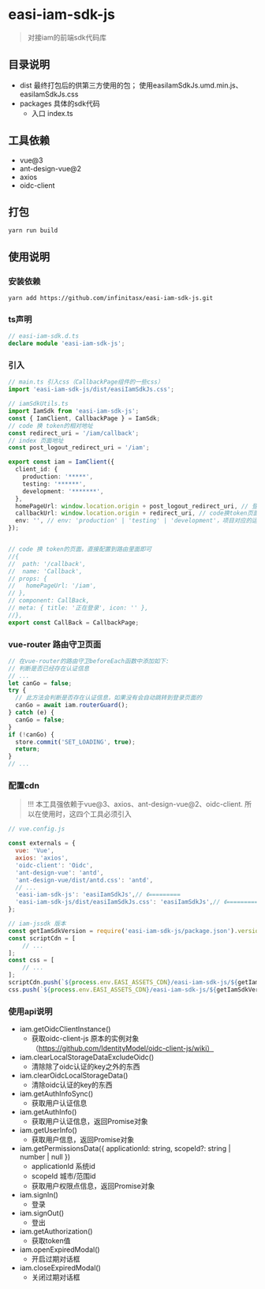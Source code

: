 # easi-iam-sdk-js
> 对接iam的前端sdk代码库

## 目录说明
- dist 最终打包后的供第三方使用的包； 使用easiIamSdkJs.umd.min.js、easiIamSdkJs.css
- packages 具体的sdk代码
    - 入口 index.ts
  
## 工具依赖
- vue@3
- ant-design-vue@2
- axios
- oidc-client

## 打包
```
yarn run build
```

## 使用说明
### 安装依赖
```text
yarn add https://github.com/infinitasx/easi-iam-sdk-js.git
```
### ts声明
```ts
// easi-iam-sdk.d.ts
declare module 'easi-iam-sdk-js';
```
### 引入
```ts
// main.ts 引入css（CallbackPage组件的一些css）
import 'easi-iam-sdk-js/dist/easiIamSdkJs.css';

// iamSdkUtils.ts
import IamSdk from 'easi-iam-sdk-js';
const { IamClient, CallbackPage } = IamSdk;
// code 换 token的相对地址
const redirect_uri = '/iam/callback';
// index 页面地址
const post_logout_redirect_uri = '/iam';

export const iam = IamClient({
  client_id: {
    production: '*****',
    testing: '******',
    development: '*******',
  },
  homePageUrl: window.location.origin + post_logout_redirect_uri, // 登录成功后跳转的主页
  callbackUrl: window.location.origin + redirect_uri, // code换token页面
  env: '', // env: 'production' | 'testing' | 'development'，项目对应的运行环境
});


// code 换 token的页面，直接配置到路由里面即可
//{
//  path: '/callback',
//  name: 'Callback',
// props: {
//   homePageUrl: '/iam',
// },
// component: CallBack,
// meta: { title: '正在登录', icon: '' },
//},
export const CallBack = CallbackPage;
```

### vue-router 路由守卫页面
```ts
// 在vue-router的路由守卫beforeEach函数中添加如下:
// 判断是否已经存在认证信息
// ...
let canGo = false;
try {
  // 此方法会判断是否存在认证信息，如果没有会自动跳转到登录页面的  
  canGo = await iam.routerGuard();
} catch (e) {
  canGo = false;
}
if (!canGo) {
  store.commit('SET_LOADING', true);
  return;
}
// ...
```

### 配置cdn
> !!! 本工具强依赖于vue@3、axios、ant-design-vue@2、oidc-client.
> 所以在使用时，这四个工具必须引入
```js
// vue.config.js

const externals = {
  vue: 'Vue',
  axios: 'axios',
  'oidc-client': 'Oidc',
  'ant-design-vue': 'antd',
  'ant-design-vue/dist/antd.css': 'antd',
  // ... 
  'easi-iam-sdk-js': 'easiIamSdkJs',// 《=========
  'easi-iam-sdk-js/dist/easiIamSdkJs.css': 'easiIamSdkJs',// 《=========
};

// iam-jssdk 版本
const getIamSdkVersion = require('easi-iam-sdk-js/package.json').version;
const scriptCdn = [
    // ...
];
const css = [
    // ...
];
scriptCdn.push(`${process.env.EASI_ASSETS_CDN}/easi-iam-sdk-js/${getIamSdkVersion}/easiIamSdkJs.umd.min.js`)
css.push(`${process.env.EASI_ASSETS_CDN}/easi-iam-sdk-js/${getIamSdkVersion}/easiIamSdkJs.css`);
```

### 使用api说明
- iam.getOidcClientInstance()
  - 获取oidc-client-js 原本的实例对象（https://github.com/IdentityModel/oidc-client-js/wiki）
- iam.clearLocalStorageDataExcludeOidc() 
  - 清除除了oidc认证的key之外的东西
- iam.clearOidcLocalStorageData()
  - 清除oidc认证的key的东西
- iam.getAuthInfoSync()
  - 获取用户认证信息
- iam.getAuthInfo()
  - 获取用户认证信息，返回Promise对象
- iam.getUserInfo()
  - 获取用户信息，返回Promise对象
- iam.getPermissionsData({ applicationId: string, scopeId?: string | number | null })
  - applicationId 系统id
  - scopeId 城市/范围id  
  - 获取用户权限点信息，返回Promise对象
- iam.signIn()
  - 登录
- iam.signOut()
  - 登出
- iam.getAuthorization()
  - 获取token值
- iam.openExpiredModal()
  - 开启过期对话框
- iam.closeExpiredModal()
  - 关闭过期对话框
